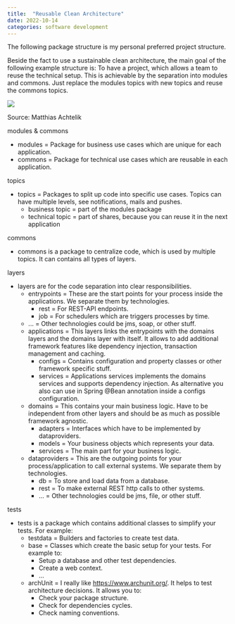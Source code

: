 ```yaml
---
title:  "Reusable Clean Architecture"
date: 2022-10-14
categories: software development
---
```


The following package structure is my personal preferred project structure.

Beside the fact to use a sustainable clean architecture, the main goal of the following example structure is: To have a project, which allows a team to reuse the technical setup.
This is achievable by the separation into modules and commons. Just replace the modules topics with new topics and reuse the commons topics.

<div class="post-image">
  <a href="/img/2022-10-14.svg" target="_blank">
    <img src="/img/2022-10-14.svg"/>
  </a>
  <p>Source: Matthias Achtelik</p>
</div>
<!--more-->

modules & commons
* modules = Package for business use cases which are unique for each application.
* commons = Package for technical use cases which are reusable in each application.

topics
* topics = Packages to split up code into specific use cases. Topics can have multiple levels, see notifications, mails and pushes.
  * business topic = part of the modules package
  * technical topic = part of shares, because you can reuse it in the next application

commons
* commons is a package to centralize code, which is used by multiple topics. It can contains all types of layers.

layers
* layers are for the code separation into clear responsibilities.
  * entrypoints = These are the start points for your process inside the applications. We separate them by technologies.
    * rest = For REST-API endpoints.
    * job = For schedulers which are triggers processes by time.
  * ... = Other technologies could be jms, soap, or other stuff.
  * applications = This layers links the entrypoints with the domains layers and the domains layer with itself. It allows to add additional framework features like dependency injection, transaction management and caching.
    * configs = Contains configuration and property classes or other framework specific stuff.
    * services = Applications services implements the domains services and supports dependency injection. As alternative you also can use in Spring @Bean annotation inside a configs configuration.
  * domains = This contains your main business logic. Have to be independent from other layers and should be as much as possible framework agnostic.
    * adapters = Interfaces which have to be implemented by dataproviders.
    * models = Your business objects which represents your data.
    * services = The main part for your business logic.
  * dataproviders = This are the outgoing points for your process/application to call external systems. We separate them by technologies.
    * db = To store and load data from a database.
    * rest = To make external REST http calls to other systems.
    * ... = Other technologies could be jms, file, or other stuff.

tests
* tests is a package which contains additional classes to simplify your tests. For example:
  * testdata = Builders and factories to create test data.
  * base = Classes which create the basic setup for your tests. For example to:
    * Setup a database and other test dependencies.
    * Create a web context.
    * ...
  * archUnit = I really like https://www.archunit.org/. It helps to test architecture decisions. It allows you to:
    * Check your package structure.
    * Check for dependencies cycles.
    * Check naming conventions.
